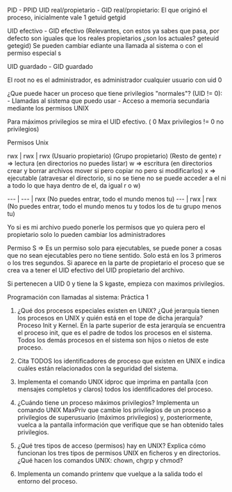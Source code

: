 PID - PPID 
UID real/propietario - GID real/propietario: El que originó el proceso, inicialmente vale 1 getuid getgid

UID efectivo - GID efectivo (Relevantes, con estos ya sabes que pasa, por defecto son iguales que los reales propietarios ¿son los actuales? geteuid getegid) Se pueden cambiar ediante una llamada al sistema o con el permiso especial s

UID guardado  - GID guardado

El root no es el administrador, es administrador cualquier usuario con uid 0

¿Que puede hacer un proceso que tiene privilegios "normales"? (UID != 0):
	- Llamadas al sistema que puedo usar
	- Acceso a memoria secundaria mediante los permisos UNIX

Para máximos privilegios se mira el UID efectivo. ( 0 Max privilegios != 0 no privilegios)

Permisos Unix

rwx | rwx | rwx (Usuario propietario) (Grupo propietario) (Resto de gente)
r => lectura  (en directorios no puedes listar)
w => escritura (en directorios crear y borrar archivos mover si pero copiar no pero si modificarlos)
x => ejecutable (atravesar el directorio, si no se tiene no se puede acceder a el ni a todo lo que haya dentro de el, da igual r o w)

--- | --- | rwx (No puedes entrar, todo el mundo menos tu)
--- | rwx | rwx (No puedes entrar, todo el mundo menos tu y todos los de tu grupo menos tu)

Yo si es mi archivo puedo ponerle los permisos que yo quiera
pero el propietario solo lo pueden cambiar los administradores

Permiso S => Es un permiso solo para ejecutables, se puede poner a cosas que no sean ejecutables pero no tiene sentido. Solo está en los 3 primeros o los tres segundos. Si aparece en la parte de propietario el proceso que se crea va a tener el UID efectivo del UID propietario del archivo.

Si pertenecen a UID 0 y tiene la S kgaste, empieza con maximos privilegios.

Programación con llamadas al sistema: Práctica 1

1.  ¿Qué dos procesos especiales existen en UNIX? ¿Qué jerarquía tienen los procesos en UNIX y quién está en el tope de dicha jerarquía? Proceso Init y Kernel. En la parte superior de esta jerarquía se encuentra el proceso init, que es el padre de todos los procesos en el sistema. Todos los demás procesos en el sistema son hijos o nietos de este proceso.
    
2.  Cita TODOS los identificadores de proceso que existen en UNIX e indica cuáles están relacionados con la seguridad del sistema.
    
3.  Implementa el comando UNIX idproc que imprima en pantalla (con mensajes completos y claros) todos los identificadores del proceso.
    
4.  ¿Cuándo tiene un proceso máximos privilegios? Implementa un comando UNIX MaxPriv que cambie los privilegios de un proceso a privilegios de superusuario (máximos privilegios) y, posteriormente, vuelca a la pantalla información que verifique que se han obtenido tales privilegios.
    
5.  ¿Qué tres tipos de acceso (permisos) hay en UNIX? Explica cómo funcionan los tres tipos de permisos UNIX en ficheros y en directorios. ¿Qué hacen los comandos UNIX: chown, chgrp y chmod?
    
6.  Implementa un comando printenv que vuelque a la salida todo el entorno del proceso.